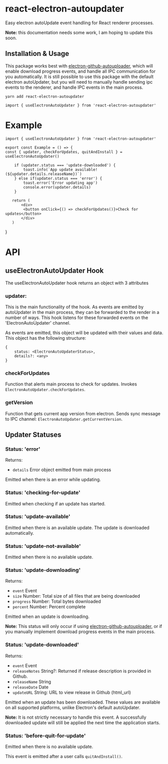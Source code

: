 # react-electron-autoupdater

Easy electron autoUpdate event handling for React renderer processes.

**Note:** this documentation needs some work, I am hoping to update this soon.

## Installation & Usage

This package works best with [electron-github-autouploader](https://github.com/christianblandford/electron-github-autoupdater), which will enable download progress events, and handle all IPC communication for you automatically. It is still possible to use this package with the default electron autoUpdater, but you will need to manually handle sending ipc events to the renderer, and handle IPC events in the main process.

`yarn add react-electron-autoupdater`

`import { useElectronAutoUpdater } from 'react-electron-autoupdater'`

# Example

    import { useElectronAutoUpdater } from 'react-electron-autoupdater'

    export const Example = () => {
    const { updater, checkForUpdates, quitAndInstall } = useElectronAutoUpdater()

        if (updater.status === 'update-downloaded') {
            toast.info(`App update available! (${updater.details.releaseName})`)
        } else if(updater.status === 'error') {
            toast.error('Error updating app')
            console.error(updater.details)
        }

       return (
           <div>
            <button onClick={() => checkForUpdates()}>Check for updates</button>
           </div>
       )

}

# API

## useElectronAutoUpdater Hook

The useElectronAutoUpdater hook returns an object with 3 attributes

### updater: <ElectronAutoUpdater>

This is the main functionality of the hook. As events are emitted by autoUpdater in the main process, they can be forwarded to the render in a number of ways. This hook listens for these forwarded events on the 'ElectronAutoUpdater' channel.

As events are emitted, this object will be updated with their values and data. This object has the following structure:

    {
        status: <ElectronAutoUpdaterStatus>,
        details?: <any>
    }

### checkForUpdates

Function that alerts main process to check for updates. Invokes `ElectronAutoUpdater.checkForUpdates`.

### getVersion

Function that gets current app version from electron. Sends sync message to IPC channel: `ElectronAutoUpdater.getCurrentVersion`.

## Updater Statuses

### Status: 'error'

Returns:

- `details` Error object emitted from main process

Emitted when there is an error while updating.

### Status: 'checking-for-update'

Emitted when checking if an update has started.

### Status: 'update-available'

Emitted when there is an available update. The update is downloaded automatically.

### Status: 'update-not-available'

Emitted when there is no available update.

### Status: 'update-downloading'

Returns:

- `event` Event
- `size` Number: Total size of all files that are being downloaded
- `progress` Number: Total bytes downloaded
- `percent` Number: Percent complete

Emitted when an update is downloading.

**Note:** This status will only occur if using [electron-github-autouploader](https://github.com/christianblandford/electron-github-autoupdater), or if you manually implement download progress events in the main process.

### Status: 'update-downloaded'

Returns:

- `event` Event
- `releaseNotes` String?: Returned if release description is provided in Github.
- `releaseName` String
- `releaseDate` Date
- `updateURL` String: URL to view release in Github (html_url)

Emitted when an update has been downloaded. These values are available on all supported platforms, unlike Electron's default autoUpdater.

**Note:** It is not strictly necessary to handle this event. A successfully downloaded update will still be applied the next time the application starts.

### Status: 'before-quit-for-update'

Emitted when there is no available update.

This event is emitted after a user calls `quitAndInstall()`.
